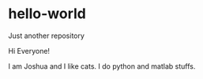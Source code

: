 # hello-world
Just another repository

Hi Everyone!

I am Joshua and I like cats. I do python and matlab stuffs.
